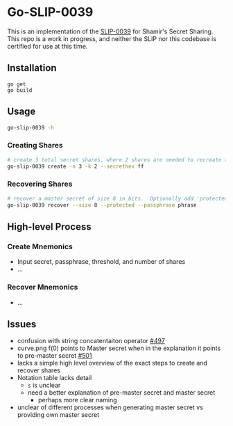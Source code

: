 # Go-SLIP-0039

This is an implementation of the [SLIP-0039](https://github.com/satoshilabs/slips/blob/master/slip-0039.md) for Shamir's Secret Sharing.  This repo is a work in progress, and neither the SLIP nor this codebase is certified for use at this time.

## Installation

```
go get
go build
```

## Usage
```bash
go-slip-0039 -h
```
### Creating Shares
```bash
# create 3 total secret shares, where 2 shares are needed to recreate the master secret "ff" in hexadecimal format
go-slip-0039 create -n 3 -k 2 --secrethex ff
```
### Recovering Shares
```bash
# recover a master secret of size 8 in bits.  Optionally add 'protected' to hide share words in console.  Optionally add 'passphrase' to add a pass phrase to the auto generated seed output
go-slip-0039 recover --size 8 --protected --passphrase phrase
```

## High-level Process

### Create Mnemonics

* Input secret, passphrase, threshold, and number of shares
* ...

### Recover Mnemonics

* ...

## Issues

* confusion with string concatentaiton operator [#497](https://github.com/satoshilabs/slips/issues/497)
* curve.png f(0) points to Master secret when in the explanation it points to pre-master secret [#501](https://github.com/satoshilabs/slips/issues/501)
* lacks a simple high level overview of the exact steps to create and recover shares
* Notation table lacks detail
    * ```s``` is unclear
    * need a better explanation of pre-master secret and master secret
        * perhaps more clear naming
* unclear of different processes when generating master secret vs providing own master secret